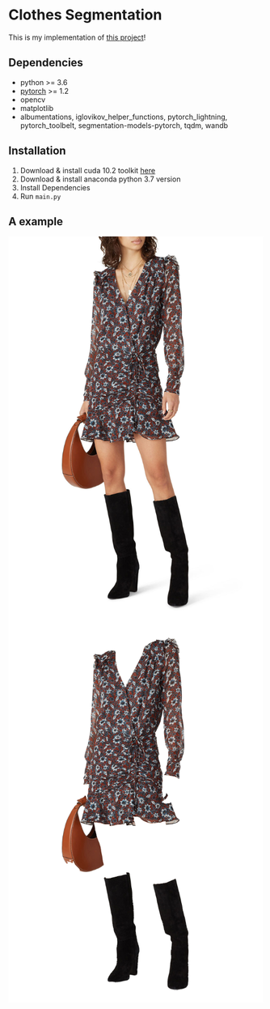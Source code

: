 # Clothes Segmentation
This is my implementation of [this project](https://github.com/ternaus/cloths_segmentation)! 

## Dependencies
-   python >= 3.6 
-   [pytorch](https://pytorch.org/) >= 1.2
-   opencv
-   matplotlib
-   albumentations, iglovikov_helper_functions, pytorch_lightning, pytorch_toolbelt, segmentation-models-pytorch, tqdm, wandb

## Installation
1. Download & install cuda 10.2 toolkit [here](https://developer.nvidia.com/cuda-10.2-download-archive?target_os=Linux&target_arch=x86_64&target_distro=Ubuntu&target_version=1804&target_type=debnetwork)
2. Download & install anaconda python 3.7 version 
3. Install Dependencies
4. Run `main.py`

## A example
<a href="url"><img src="test.jpg" align="left" style="width=50%" ></a>
<a href="url"><img src="test.png" align="left" style="width=50%" ></a>
